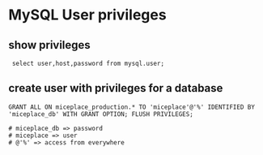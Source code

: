 # MySQL User privileges 

## show privileges
```
 select user,host,password from mysql.user;
 ```

## create user with privileges for a database
```
GRANT ALL ON miceplace_production.* TO 'miceplace'@'%' IDENTIFIED BY 'miceplace_db' WITH GRANT OPTION; FLUSH PRIVILEGES;

# miceplace_db => password
# miceplace => user
# @'%' => access from everywhere 
```